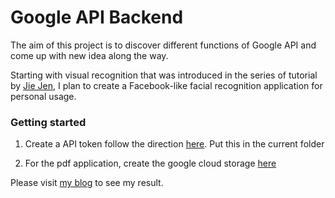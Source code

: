 # Google API Backend

The aim of this project is to discover different functions of Google API and come up with new idea along the way.

Starting with visual recognition that was introduced in the series of tutorial by [Jie Jen](https://www.youtube.com/watch?v=3cM8zY_dwdw&list=PL3JVwFmb_BnSLFyVThMfEavAEZYHBpWEd&index=4), I plan to create a Facebook-like facial recognition application for personal usage. 
### Getting started
1) Create a API token follow the direction [here](https://www.youtube.com/watch?v=xKvffLRSyPk). Put this in the current folder

2) For the pdf application, create the google cloud storage [here](https://www.youtube.com/watch?v=HMaoUdJQEgY) 

Please visit [my blog](https://williamhuybui.github.io/Blogs/FRProject/fr_blog.html) to see my result.
